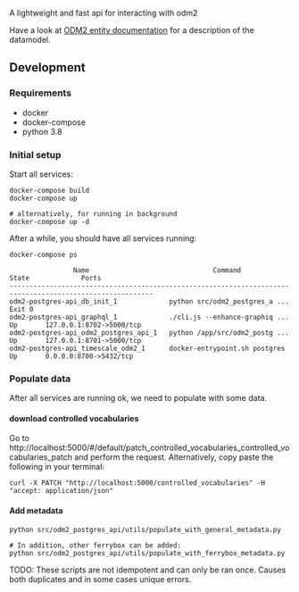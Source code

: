 A lightweight and fast api for interacting with odm2

Have a look at [ODM2 entity documentation](https://github.com/ODM2/ODM2/wiki/documentation#odm2core-entities) for a description of the datamodel.
## Development

### Requirements

- docker
- docker-compose
- python 3.8

### Initial setup

Start all services:

```
docker-compose build
docker-compose up

# alternatively, for running in background
docker-compose up -d
```

After a while, you should have all services running:

```
docker-compose ps

                Name                               Command               State             Ports          
----------------------------------------------------------------------------------------------------------
odm2-postgres-api_db_init_1             python src/odm2_postgres_a ...   Exit 0                           
odm2-postgres-api_graphql_1             ./cli.js --enhance-graphiq ...   Up       127.0.0.1:8702->5000/tcp
odm2-postgres-api_odm2_postgres_api_1   python /app/src/odm2_postg ...   Up       127.0.0.1:8701->5000/tcp
odm2-postgres-api_timescale_odm2_1      docker-entrypoint.sh postgres    Up       0.0.0.0:8700->5432/tcp  
```

### Populate data

After all services are running ok, we need to populate with some data.

#### download controlled vocabularies
Go to http://localhost:5000/#/default/patch_controlled_vocabularies_controlled_vocabularies_patch and perform the request. Alternatively, copy paste the following in your terminal:
```
curl -X PATCH "http://localhost:5000/controlled_vocabularies" -H "accept: application/json"
```

#### Add metadata

```
python src/odm2_postgres_api/utils/populate_with_general_metadata.py

# In addition, other ferrybox can be added:
python src/odm2_postgres_api/utils/populate_with_ferrybox_metadata.py
```

TODO: These scripts are not idempotent and can only be ran once. Causes both duplicates and in some cases unique errors.
